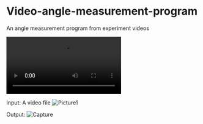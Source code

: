 # Video-angle-measurement-program
An angle measurement program from experiment videos

![Video](/Video.mp4.mov)

Input:
A video file
![Picture1](https://user-images.githubusercontent.com/84999739/120643644-18268380-c47f-11eb-8551-86694c802431.png)


Output:
![Capture](https://user-images.githubusercontent.com/84999739/120631529-a9422e00-c470-11eb-9e46-83b123630c67.JPG)

